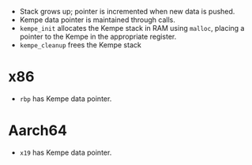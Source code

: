 
  * Stack grows up; pointer is incremented when new data is pushed.
  * Kempe data pointer is maintained through calls.
  * `kempe_init` allocates the Kempe stack in RAM using `malloc`, placing
    a pointer to the Kempe in the appropriate register.
  * `kempe_cleanup` frees the Kempe stack

# x86

  * `rbp` has Kempe data pointer.

# Aarch64

  * `x19` has Kempe data pointer.
